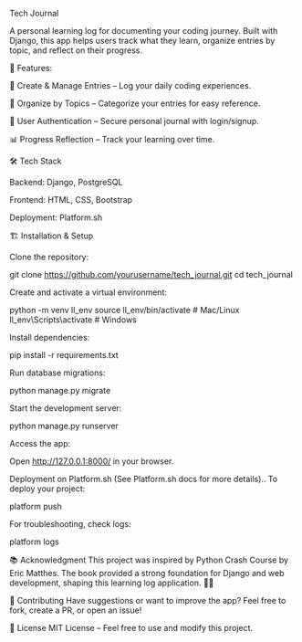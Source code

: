 Tech Journal 

A personal learning log for documenting your coding journey. Built with Django, this app helps users track what they learn, organize entries by topic, and reflect on their progress.

🚀 Features:

📝 Create & Manage Entries – Log your daily coding experiences.

📂 Organize by Topics – Categorize your entries for easy reference.

👤 User Authentication – Secure personal journal with login/signup.

📊 Progress Reflection – Track your learning over time.

🛠 Tech Stack

Backend: Django, PostgreSQL

Frontend: HTML, CSS, Bootstrap

Deployment: Platform.sh

🏗 Installation & Setup

Clone the repository:

git clone https://github.com/yourusername/tech_journal.git
cd tech_journal

Create and activate a virtual environment:

python -m venv ll_env
source ll_env/bin/activate  # Mac/Linux
ll_env\Scripts\activate  # Windows

Install dependencies:

pip install -r requirements.txt

Run database migrations:

python manage.py migrate

Start the development server:

python manage.py runserver

Access the app:

Open http://127.0.0.1:8000/ in your browser.

Deployment on Platform.sh (See Platform.sh docs for more details)..
To deploy your project:

platform push

For troubleshooting, check logs:

platform logs 

📚 Acknowledgment
This project was inspired by Python Crash Course by Eric Matthes. The book provided a strong foundation for Django and web development, shaping this learning log application. 📖✨

🤝 Contributing
Have suggestions or want to improve the app? Feel free to fork, create a PR, or open an issue! 

📜 License
MIT License – Feel free to use and modify this project.
